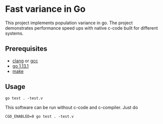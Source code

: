 # Fast variance in Go

This project implements population variance in go.
The project demonstrates performance speed ups with native c-code built for different systems.

## Prerequisites

* [clang](https://clang.llvm.org/) or [gcc](https://gcc.gnu.org/)
* [go 1.13.1](https://golang.org/)
* [make](https://www.gnu.org/software/make/)

## Usage

```shell
go test . -test.v
````

This software can be run without c-code and c-compiler. Just do

```shell
CGO_ENABLED=0 go test . -test.v
```
